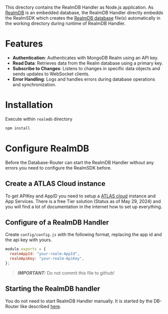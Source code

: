 This directory contains the RealmDB Handler as Node.js application. As [RealmDB](https://www.mongodb.com/docs/atlas/device-sdks/sdk/node/) is an embedded database, the RealmDB Handler directly embedds the RealmSDK which creates the [RealmDB database](https://github.com/realm/realm-js) file(s) automatically in the working directory during runtime of RealmDB Handler.
# Features

- **Authentication**: Authenticates with MongoDB Realm using an API key.
- **Read Data**: Retrieves data from the Realm database using a primary key.
- **Subscribe to Changes**: Listens to changes in specific data objects and sends updates to WebSocket clients.
- **Error Handling**: Logs and handles errors during database operations and synchronization.

# Installation

Execute within `realmdb` directory

```bash
npm install
```

# Configure RealmDB

Before the Database-Router can start the RealmDB Handler without any errors you need to configure the RealmSDK before.

## Create a ATLAS Cloud instance

To get APIKey and AppID you need to setup a [ATLAS cloud](https://cloud.mongodb.com/) instance and App Services. There is a free Tier solution (Status as of May 29, 2024) and you will find a lot of documentation in the internet how to set up everything.

## Configure of a RealmDB Handler

Create `config/config.js` with the following format, replacing the app id and the api key with yours.

```js
module.exports = {
  realmAppId: "your-realm-AppId",
  realmApiKey: "your-realm-ApiKey",
};
```

> **_IMPORTANT:_** Do not commit this file to github!

## Starting the RealmDB handler

You do not need to start RealmDB Handler manually. It is started by the DB-Router like described [here](../../router/README.md#Run).
